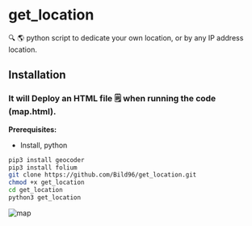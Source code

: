 # get_location
🔍 🌎 python script to dedicate your own location, or by any IP address location.

## Installation

### It will Deploy an HTML file 🗒️ when running the code (map.html).

**Prerequisites:**

- Install, python 

```bash
pip3 install geocoder
pip3 install folium
git clone https://github.com/Bild96/get_location.git
chmod +x get_location
cd get_location
python3 get_location

```
![map](https://user-images.githubusercontent.com/52472445/184031730-bc7f316c-adb7-49bc-ba87-d68d89ab5d60.png)

